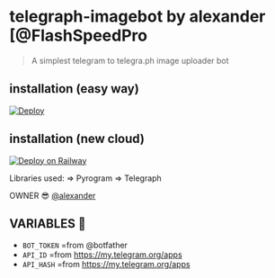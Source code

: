# telegraph-imagebot by alexander [@FlashSpeedPro

> A simplest telegram to telegra.ph image uploader bot

## installation (easy way)

[![Deploy](https://www.herokucdn.com/deploy/button.svg)](https://heroku.com/deploy?template=https://github.com/Randi356/telegraph-imagebot)

## installation (new cloud)

[![Deploy on Railway](https://railway.app/button.svg)](https://railway.app/new/template?template=https://github.com/Randi356/telegraph-imagebot)

Libraries used: => Pyrogram => Telegraph

OWNER 😎 [@alexander](https://t.me/FlashProSpeed)

## VARIABLES 🤖

- `BOT_TOKEN` =from @botfather
- `API_ID` =from https://my.telegram.org/apps
- `API_HASH` =from https://my.telegram.org/apps
